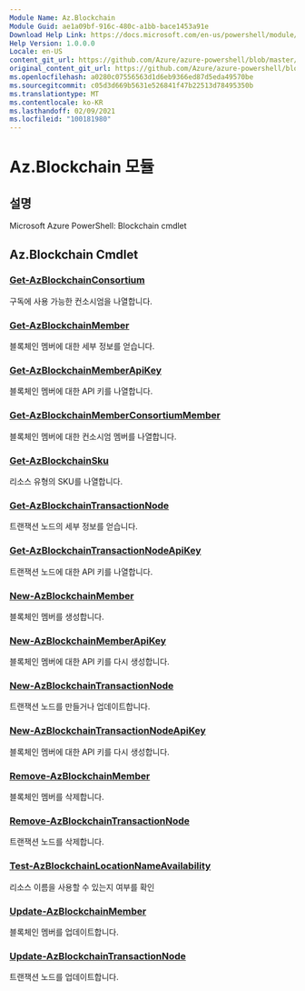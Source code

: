 ```yaml
---
Module Name: Az.Blockchain
Module Guid: ae1a09bf-916c-480c-a1bb-bace1453a91e
Download Help Link: https://docs.microsoft.com/en-us/powershell/module/az.blockchain
Help Version: 1.0.0.0
Locale: en-US
content_git_url: https://github.com/Azure/azure-powershell/blob/master/src/Blockchain/help/Az.Blockchain.md
original_content_git_url: https://github.com/Azure/azure-powershell/blob/master/src/Blockchain/help/Az.Blockchain.md
ms.openlocfilehash: a0280c07556563d1d6eb9366ed87d5eda49570be
ms.sourcegitcommit: c05d3d669b5631e526841f47b22513d78495350b
ms.translationtype: MT
ms.contentlocale: ko-KR
ms.lasthandoff: 02/09/2021
ms.locfileid: "100181980"
---
```

# Az.Blockchain 모듈
## 설명
Microsoft Azure PowerShell: Blockchain cmdlet

## Az.Blockchain Cmdlet
### [Get-AzBlockchainConsortium](Get-AzBlockchainConsortium.md)
구독에 사용 가능한 컨소시엄을 나열합니다.

### [Get-AzBlockchainMember](Get-AzBlockchainMember.md)
블록체인 멤버에 대한 세부 정보를 얻습니다.

### [Get-AzBlockchainMemberApiKey](Get-AzBlockchainMemberApiKey.md)
블록체인 멤버에 대한 API 키를 나열합니다.

### [Get-AzBlockchainMemberConsortiumMember](Get-AzBlockchainMemberConsortiumMember.md)
블록체인 멤버에 대한 컨소시엄 멤버를 나열합니다.

### [Get-AzBlockchainSku](Get-AzBlockchainSku.md)
리소스 유형의 SKU를 나열합니다.

### [Get-AzBlockchainTransactionNode](Get-AzBlockchainTransactionNode.md)
트랜잭션 노드의 세부 정보를 얻습니다.

### [Get-AzBlockchainTransactionNodeApiKey](Get-AzBlockchainTransactionNodeApiKey.md)
트랜잭션 노드에 대한 API 키를 나열합니다.

### [New-AzBlockchainMember](New-AzBlockchainMember.md)
블록체인 멤버를 생성합니다.

### [New-AzBlockchainMemberApiKey](New-AzBlockchainMemberApiKey.md)
블록체인 멤버에 대한 API 키를 다시 생성합니다.

### [New-AzBlockchainTransactionNode](New-AzBlockchainTransactionNode.md)
트랜잭션 노드를 만들거나 업데이트합니다.

### [New-AzBlockchainTransactionNodeApiKey](New-AzBlockchainTransactionNodeApiKey.md)
블록체인 멤버에 대한 API 키를 다시 생성합니다.

### [Remove-AzBlockchainMember](Remove-AzBlockchainMember.md)
블록체인 멤버를 삭제합니다.

### [Remove-AzBlockchainTransactionNode](Remove-AzBlockchainTransactionNode.md)
트랜잭션 노드를 삭제합니다.

### [Test-AzBlockchainLocationNameAvailability](Test-AzBlockchainLocationNameAvailability.md)
리소스 이름을 사용할 수 있는지 여부를 확인

### [Update-AzBlockchainMember](Update-AzBlockchainMember.md)
블록체인 멤버를 업데이트합니다.

### [Update-AzBlockchainTransactionNode](Update-AzBlockchainTransactionNode.md)
트랜잭션 노드를 업데이트합니다.

